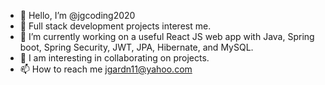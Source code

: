 - 👋 Hello, I’m @jgcoding2020
- 👀 Full stack development projects interest me.
- 🌱 I’m currently working on a useful React JS web app with Java, Spring boot, Spring Security, JWT, JPA, Hibernate, and MySQL.
- 💞️ I am interesting in collaborating on projects.
- 📫 How to reach me jgardn11@yahoo.com

<!---
jgcoding2020/jgcoding2020 is a ✨ special ✨ repository because its `README.md` (this file) appears on your GitHub profile.
You can click the Preview link to take a look at your changes.
--->
